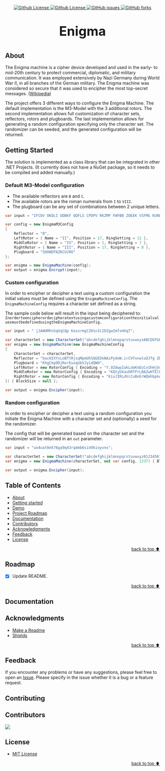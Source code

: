 <p id="top" align="center">
    <a href="https://github.com/wvdhouten/enigma/blob/main/LICENSE">
        <img alt="Github License" src="https://img.shields.io/github/license/wvdhouten/enigma?style=for-the-badge&color=skyblue" />
    </a>
    <a href="https://github.com/wvdhouten/enigma/stargazers">
        <img alt="Github License" src="https://img.shields.io/github/stars/wvdhouten/enigma?style=for-the-badge&color=gold" />
    </a>
    <a href="https://github.com/wvdhouten/enigma/issues">
        <img alt="GitHub issues" src="https://img.shields.io/github/issues/wvdhouten/enigma?style=for-the-badge&color=plum" />
    </a>
    <a href="https://github.com/wvdhouten/enigma/network">
        <img alt="GitHub forks" src="https://img.shields.io/github/forks/wvdhouten/enigma?style=for-the-badge&color=lightgreen">
    </a>
</p>

<p align="center">
    <!-- LOGO GOES HERE -->
</p>

<p align="center" style="font-size: 3em;">
    <b>Enigma</b>
</p>

## About

The Enigma machine is a cipher device developed and used in the early- to mid-20th century to protect commercial, diplomatic, and military communication. It was employed extensively by Nazi Germany during World War II, in all branches of the German military. The Enigma machine was considered so secure that it was used to encipher the most top-secret messages. ([Wikipedia](https://en.wikipedia.org/wiki/Enigma_machine))

The project offers 3 different ways to configure the Enigma Machine. The default implementation is the M3-Model with the 3 additional rotors. The second implementation allows full customization of character sets, reflectors, rotors and plugboards. The last implementation allows for generating a random configuration specifying only the character set. The randomizer can be seeded, and the generated configuration will be returned.

## Getting Started

<!-- TODO -->

The solution is implemented as a class library that can be integrated in other .NET Projects. (It currently does not have a NuGet package, so it needs to be compiled and added manually.)

### Default M3-Model configuration

- The available reflectors are `B` and `C`.
- The available rotors are the roman numerals from `I` to `VIII`.
- The plugboard can be any set of combinations between 2 unique letters.

```csharp
var input = "IFCOV OKDLI UDBKF QQFLS CPDPV RKZMP FWFBB ZOEEK VSFMG KUNE";

var config = new EnigmaM3Config
{
    Reflector = "B",
    LeftRotor = { Name = "II", Position = 17, RingSetting = 11 },
    MiddleRotor = { Name = "IV", Position = 1, RingSetting = 7 },
    RightRotor = { Name = "III", Position = 17, RingSetting = 8 },
    Plugboard = "SHXWEPAZKCUJRO"
};

var enigma = new EnigmaMachine(config);
var output = enigma.Encrypt(input);
```

### Custom configuration

In order to encipher or decipher a text using a custom configuration the initial values must be defined using the `EnigmaMachineConfig`. The `EnigmaMachineConfig` requires a character set defined as a string.

The sample code below will result in the input being deciphered to: `InordertoencipherordecipheratextusingacustomconfigurationtheinitialvaluesmustbedefinedusingtheEnigmaMachineConfig.`

```csharp
var input = " jJAWUMhnSqVqCQp KasxrmgCZHinILIDZgwZmfxHXqT";

var characterSet = new CharacterSet("abcdefghijklmnopqrstuvwxyzABCDEFGHIJKLMNOPQRSTUVWXYZ .");
var enigma = new EnigmaMachine(new EnigmaMachineConfig
{
    CharacterSet = characterSet,
    Reflector = "bacHIXYvLoBTtRjsqMpmUhSQGEDkNAzPydeW.irCVFxnwluOJfg ZK",
    Plugboard = "KhgCkpODjRorEuxqGbVJyidQWH",
    LeftRotor = new RotorConfig { Encoding = "Y.OZdwpIakLobKnDzCxShHjUcifgNtBurq RFevlWmJsPGTQMVXAyE", NotchPositions = [1], RingSetting = 49, Position = 48 },
    MiddleRotor = new RotorConfig { Encoding = "KQtyUXavbRfPrLBAZwHTElFJxqSeCkmDuiIsMon GcNO.jhVzWgYdp", NotchPositions = [44], RingSetting = 2, Position = 0 },
    RightRotor = new RotorConfig { Encoding = "KixJIRLdVcCuBnErWQmhbpkAPjqXNzyYfvgsMalD.UF TwoeOZGHtS", NotchPositions = [27], RingSetting = 18, Position = 14 }
}) { BlockSize = null };

var output = enigma.Encipher(input);
```

### Random configuration

In order to encipher or decipher a text using a random configuration you initiate the Enigma Machine with a character set and (optionally) a seed for the randomizer.

The config that will be generated based on the character set and the randomizer will be returned in an `out` parameter.

```csharp
var input = "uo4uat8ek76ga9q43rq4mb6si49kioyvnx";

var characterSet = new CharacterSet("abcdefghijklmnopqrstuvwxyz0123456789");
var enigma = new EnigmaMachine(characterSet, out var config, 1337) { BlockSize = null };

var output = enigma.Encipher(input);
```

## Table of Contents

<ul>
    <li><a href="#about">About</a></li>
    <li><a href="#getting-started">Getting started</li>
    <li><a href="#samples">Demo</a></li>
    <li><a href="#roadmap">Project Roadmap</a></li>
    <li><a href="#documentation">Documentation</a></li>
    <li><a href="#contributors">Contributors</a></li>
    <li><a href="#acknowledgments">Acknowledgments</a></li>
    <li><a href="#feedback">Feedback</a></li>
    <li><a href="#license">License</a></li>
</ul>

<p align="right"><a href="#top">back to top ⬆️</a></p>

## Roadmap

- [x] Update README.

<p align="right"><a href="#top">back to top ⬆️</a></p>

## Documentation

<!-- TODO -->

## Acknowledgments

- [Make a Readme](https://www.makeareadme.com/)
- [Shields](https://shields.io/)

<p align="right"><a href="#top">back to top ⬆️</a></p>

## Feedback

If you encounter any problems or have any suggestions, please feel free to open an [Issue](https://github.com/wvdhouten/enigma/issues). Please specify in the issue whether it is a bug or a feature request.

## Contributing

<!-- TODO -->

## Contributors

<a href="https://github.com/wvdhouten/enigma/graphs/contributors">
  <img src="https://contrib.rocks/image?repo=wvdhouten/enigma" />
</a>

## License
- [MIT License](./LICENSE)

<p align="right"><a href="#top">back to top ⬆️</a></p>